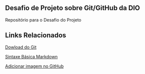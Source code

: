 ## Desafio de Projeto sobre Git/GitHub da DIO
Repositório para o Desafio do Projeto

## Links Relacionados

[Dowload do Git](https://git-scm.com/downloads)

[Sintaxe Básica Markdown](https://www.markdownguide.org/basic-syntax/)

[Adicionar imagem no GitHub](https://www.youtube.com/watch?v=oMFiGEZ6UlQ)

